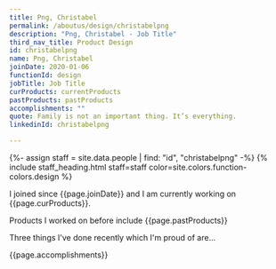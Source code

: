 ```yaml
---
title: Png, Christabel
permalink: /aboutus/design/christabelpng
description: "Png, Christabel - Job Title"
third_nav_title: Product Design
id: christabelpng
name: Png, Christabel
joinDate: 2020-01-06
functionId: design
jobTitle: Job Title
curProducts: currentProducts
pastProducts: pastProducts
accomplishments: ""
quote: Family is not an important thing. It’s everything.
linkedinId: christabelpng

---
```


{%- assign staff = site.data.people | find: "id", "christabelpng" -%}
{% include staff_heading.html staff=staff color=site.colors.function-colors.design %}

<p>I joined since {{page.joinDate}} and I am currently working on {{page.curProducts}}.</p>

<p>Products I worked on before include {{page.pastProducts}}</p>

<p>Three things I've done recently which I'm proud of are...</p>
{{page.accomplishments}}
